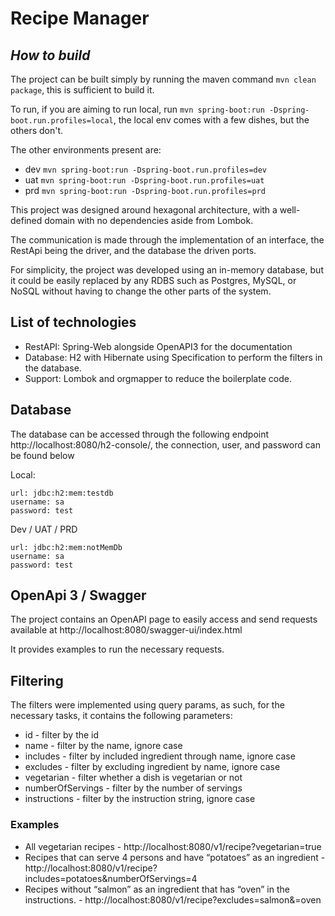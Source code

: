 # Recipe Manager
## _How to build_

The project can be built simply by running the maven command `mvn clean package`, this is sufficient to build it.

To run, if you are aiming to run local, run `mvn spring-boot:run -Dspring-boot.run.profiles=local`, the local env comes with a few dishes, but the others don't.

The other environments present are: 
- dev `mvn spring-boot:run -Dspring-boot.run.profiles=dev`
- uat `mvn spring-boot:run -Dspring-boot.run.profiles=uat`
- prd `mvn spring-boot:run -Dspring-boot.run.profiles=prd`

This project was designed around hexagonal architecture, with a well-defined domain with no dependencies aside from Lombok.

The communication is made through the implementation of an interface, the RestApi being the driver, and the database the driven ports.

For simplicity, the project was developed using an in-memory database, but it could be easily replaced by any RDBS such as Postgres, MySQL, or NoSQL without having to change the other parts of the system.

## List of technologies

- RestAPI: Spring-Web alongside OpenAPI3 for the documentation
- Database: H2 with Hibernate using Specification to perform the filters in the database.
- Support: Lombok and orgmapper to reduce the boilerplate code.


## Database

The database can be accessed through the following endpoint http://localhost:8080/h2-console/, the connection, user, and password can be found below

Local:

    url: jdbc:h2:mem:testdb
    username: sa
    password: test

Dev / UAT / PRD

    url: jdbc:h2:mem:notMemDb
    username: sa
    password: test

## OpenApi 3 / Swagger

The project contains an OpenAPI page to easily access and send requests available at http://localhost:8080/swagger-ui/index.html

It provides examples to run the necessary requests.

## Filtering

The filters were implemented using query params, as such, for the necessary tasks, it contains the following parameters:

- id - filter by the id
- name - filter by the name, ignore case
- includes - filter by included ingredient through name, ignore case
- excludes - filter by excluding ingredient by name, ignore case
- vegetarian - filter whether a dish is vegetarian or not
- numberOfServings - filter by the number of servings
- instructions - filter by the instruction string, ignore case

### Examples
- All vegetarian recipes - http://localhost:8080/v1/recipe?vegetarian=true
- Recipes that can serve 4 persons and have “potatoes” as an ingredient - http://localhost:8080/v1/recipe?includes=potatoes&numberOfServings=4
- Recipes without “salmon” as an ingredient that has “oven” in the instructions. - http://localhost:8080/v1/recipe?excludes=salmon&=oven

